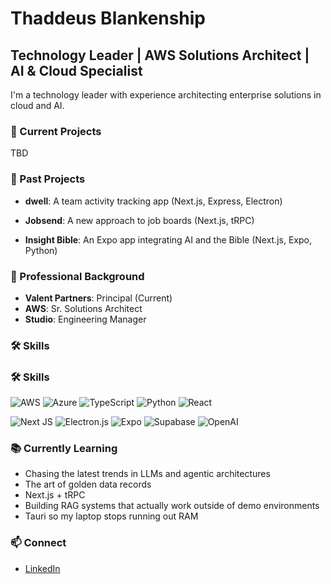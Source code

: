 # Thaddeus Blankenship

## Technology Leader | AWS Solutions Architect | AI & Cloud Specialist

I'm a technology leader with experience architecting enterprise solutions in cloud and AI.

### 🚀 Current Projects

TBD

### 📱 Past Projects

- **dwell**: A team activity tracking app (Next.js, Express, Electron)

- **Jobsend**: A new approach to job boards (Next.js, tRPC)

- **Insight Bible**: An Expo app integrating AI and the Bible (Next.js, Expo, Python)

### 💼 Professional Background
- **Valent Partners**: Principal (Current)
- **AWS**: Sr. Solutions Architect
- **Studio**: Engineering Manager

### 🛠️ Skills
### 🛠️ Skills
![AWS](https://img.shields.io/badge/AWS-%23FF9900.svg?style=for-the-badge&logo=amazon-aws&logoColor=white)
![Azure](https://img.shields.io/badge/azure-%230072C6.svg?style=for-the-badge&logo=microsoftazure&logoColor=white)
![TypeScript](https://img.shields.io/badge/typescript-%23007ACC.svg?style=for-the-badge&logo=typescript&logoColor=white)
![Python](https://img.shields.io/badge/python-3670A0?style=for-the-badge&logo=python&logoColor=ffdd54)
![React](https://img.shields.io/badge/react-%2320232a.svg?style=for-the-badge&logo=react&logoColor=%2361DAFB)

![Next JS](https://img.shields.io/badge/Next-black?style=for-the-badge&logo=next.js&logoColor=white)
![Electron.js](https://img.shields.io/badge/Electron-191970?style=for-the-badge&logo=Electron&logoColor=white)
![Expo](https://img.shields.io/badge/expo-1C1E24?style=for-the-badge&logo=expo&logoColor=#D04A37)
![Supabase](https://img.shields.io/badge/Supabase-3ECF8E?style=for-the-badge&logo=supabase&logoColor=white)
![OpenAI](https://img.shields.io/badge/OpenAI-412991?style=for-the-badge&logo=openai&logoColor=white)

### 📚 Currently Learning
- Chasing the latest trends in LLMs and agentic architectures
- The art of golden data records
- Next.js + tRPC
- Building RAG systems that actually work outside of demo environments
- Tauri so my laptop stops running out RAM

### 📫 Connect
- [LinkedIn](https://linkedin.com/in/thaddeusb)
